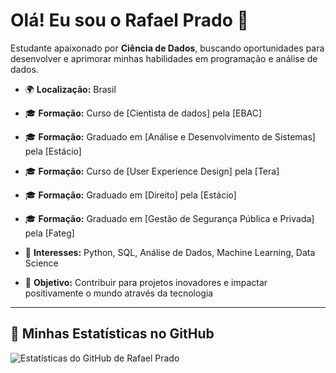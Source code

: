 # Olá! Eu sou o Rafael Prado 👋

Estudante apaixonado por **Ciência de Dados**, buscando oportunidades para desenvolver e aprimorar minhas habilidades em programação e análise de dados.

- 🌍 **Localização:** Brasil
  
- 🎓 **Formação:** Curso de [Cientista de dados] pela [EBAC]
- 🎓 **Formação:** Graduado em [Análise e Desenvolvimento de Sistemas] pela [Estácio]
- 🎓 **Formação:** Curso de [User Experience Design] pela [Tera]
- 🎓 **Formação:** Graduado em [Direito] pela [Estácio]
- 🎓 **Formação:** Graduado em [Gestão de Segurança Pública e Privada] pela [Fateg]

- 💼 **Interesses:** Python, SQL, Análise de Dados, Machine Learning, Data Science
- 🎯 **Objetivo:** Contribuir para projetos inovadores e impactar positivamente o mundo através da tecnologia

---

## 🚀 Minhas Estatísticas no GitHub

![Estatísticas do GitHub de Rafael Prado](https://github-readme-stats.vercel.app/api?username=rafaelpprado&show_icons=true&theme=radical)
